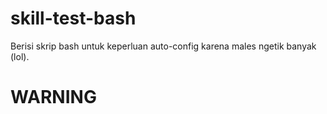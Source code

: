 # skill-test-bash

Berisi skrip bash untuk keperluan auto-config karena males ngetik banyak (lol).

# WARNING


